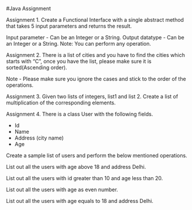 #Java Assignment

Assignment 1. Create a Functional Interface with a single abstract method that takes 5 input parameters and returns the result.

Input parameter - Can be an Integer or a String.
Output datatype - Can be an Integer or a String.
Note: You can perform any operation.

Assignment 2. There is a list of cities and you have to find the cities which starts with “C”, once you have the list, please make sure it is sorted(Ascending order).

Note - Please make sure you ignore the cases and stick to the order of the operations.

Assignment 3. Given two lists of integers, list1 and list 2. Create a list of multiplication of the corresponding elements.


Assignment 4. There is a class User with the following fields.

- Id
- Name
- Address (city name)
- Age

Create a sample list of users and perform the below mentioned operations.

List out all the users with age above 18 and address Delhi.

List out all the users with id greater than 10 and age less than 20.

List out all the users with age as even number.

List out all the users with age equals to 18 and address Delhi.
